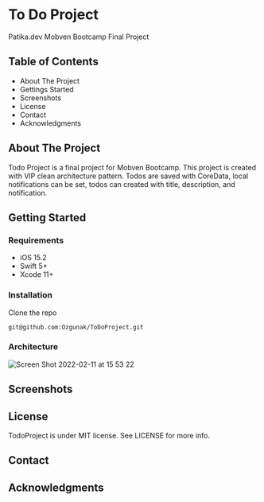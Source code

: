 # To Do Project

Patika.dev Mobven Bootcamp Final Project

## Table of Contents

* About The Project
* Gettings Started
* Screenshots
* License
* Contact
* Acknowledgments

## About The Project

Todo Project is a final project for Mobven Bootcamp. This project is created with VIP clean architecture pattern. Todos are saved with CoreData, local notifications can be set, todos can created with title, description, and notification.

## Getting Started

### Requirements

* iOS 15.2
* Swift 5+
* Xcode 11+

### Installation
Clone the repo
```
git@github.com:Ozgunak/ToDoProject.git
```

### Architecture

![Screen Shot 2022-02-11 at 15 53 22](https://user-images.githubusercontent.com/64470656/153594898-ef0d398f-4c8f-46ae-bd82-2434c65e81c6.png)

## Screenshots 

## License

TodoProject is under MIT license. See LICENSE for more info.

## Contact

## Acknowledgments

